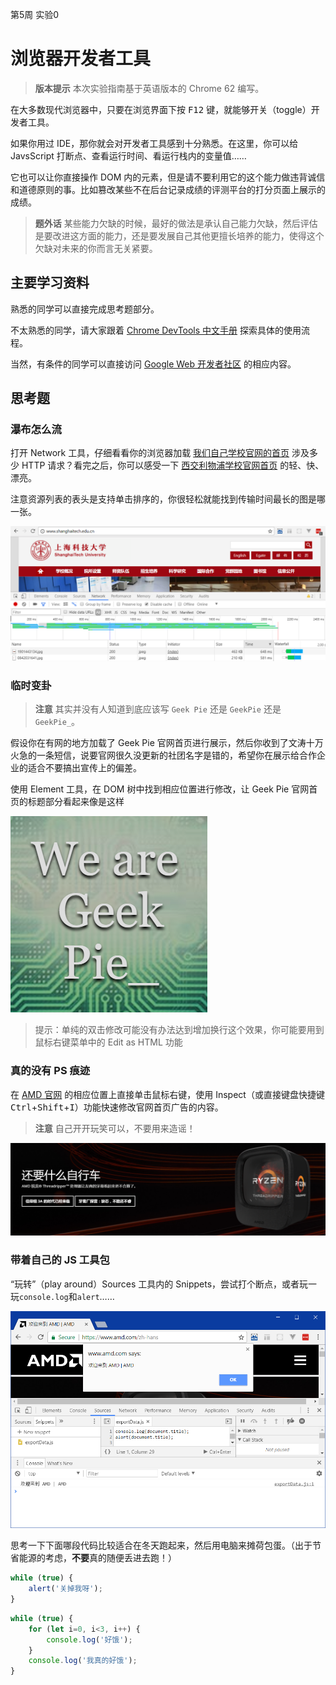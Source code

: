 第5周 实验0

浏览器开发者工具
==============

> **版本提示** 本次实验指南基于英语版本的 Chrome 62 编写。

在大多数现代浏览器中，只要在浏览界面下按 <kbd>F12</kbd> 键，就能够开关（toggle）开发者工具。

如果你用过 IDE，那你就会对开发者工具感到十分熟悉。在这里，你可以给 JavsScript 打断点、查看运行时间、看运行栈内的变量值……

它也可以让你直接操作 DOM 内的元素，但是请不要利用它的这个能力做违背诚信和道德原则的事。比如篡改某些不在后台记录成绩的评测平台的打分页面上展示的成绩。

> **题外话** 某些能力欠缺的时候，最好的做法是承认自己能力欠缺，然后评估是要改进这方面的能力，还是要发展自己其他更擅长培养的能力，使得这个欠缺对未来的你而言无关紧要。

主要学习资料
-----------

熟悉的同学可以直接完成思考题部分。

不太熟悉的同学，请大家跟着 [Chrome DevTools 中文手册](https://leeon.gitbooks.io/devtools/content/learn_basic/overview.html) 探索具体的使用流程。

当然，有条件的同学可以直接访问 [Google Web 开发者社区](https://developers.google.com/web/tools/chrome-devtools/?hl=zh-cn) 的相应内容。

思考题
------

### 瀑布怎么流
打开 Network 工具，仔细看看你的浏览器加载 [我们自己学校官网的首页](http://www.shanghaitech.edu.cn) 涉及多少 HTTP 请求？看完之后，你可以感受一下 [西交利物浦学校官网首页](http://www.xjtlu.edu.cn/zh/) 的轻、快、漂亮。

注意资源列表的表头是支持单击排序的，你很轻松就能找到传输时间最长的图是哪一张。

![瀑布流](labGuideFigs/waterfall.png)

### 临时变卦
> **注意** 其实并没有人知道到底应该写 `Geek Pie` 还是 `GeekPie` 还是 `GeekPie_`。

假设你在有网的地方加载了 Geek Pie 官网首页进行展示，然后你收到了文涛十万火急的一条短信，说要官网很久没更新的社团名字是错的，希望你在展示给合作企业的适合不要搞出宣传上的偏差。

使用 Element 工具，在 DOM 树中找到相应位置进行修改，让 Geek Pie 官网首页的标题部分看起来像是这样

![有没有下划线](labGuideFigs/manipulate_dom.png)

> 提示：单纯的双击修改可能没有办法达到增加换行这个效果，你可能要用到鼠标右键菜单中的 Edit as HTML 功能

### 真的没有 PS 痕迹
在 [AMD 官网](https://www.amd.com/zh-hans) 的相应位置上直接单击鼠标右键，使用 Inspect（或直接键盘快捷键 <kbd>Ctrl</kbd>+<kbd>Shift</kbd>+<kbd>I</kbd>）功能快速修改官网首页广告的内容。

> **注意** 自己开开玩笑可以，不要用来造谣！

![无PS痕迹](labGuideFigs/kidding.png)

### 带着自己的 JS 工具包
“玩转”（play around）Sources 工具内的 Snippets，尝试打个断点，或者玩一玩`console.log`和`alert`……

![自己的工具包](labGuideFigs/jsSnippets.png)

思考一下下面哪段代码比较适合在冬天跑起来，然后用电脑来摊荷包蛋。（出于节省能源的考虑，**不要**真的随便丢进去跑！）

```js
while (true) {
    alert('关掉我呀');
}
```

```js
while (true) {
    for (let i=0, i<3, i++) {
        console.log('好饿');
    }
    console.log('我真的好饿');
}
```
